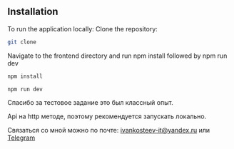 ﻿## Installation

To run the application locally:
Clone the repository:

```sh
git clone
```

Navigate to the frontend directory and run npm install followed by npm run dev

```sh
npm install
```

```sh
npm run dev
```

Спасибо за тестовое задание это был классный опыт.

Api на http методе, поэтому рекомендуется запускать локально.

Связаться со мной можно по почте: ivankosteev-it@yandex.ru или [Telegram](https://t.me/ivan_veetsok)
